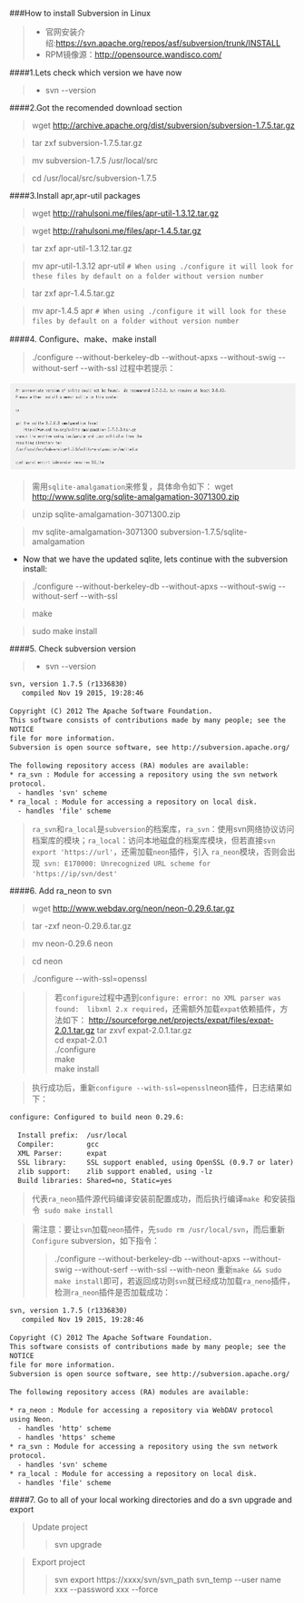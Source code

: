 ###How to install Subversion in Linux

>- 官网安装介绍:https://svn.apache.org/repos/asf/subversion/trunk/INSTALL
>- RPM镜像源：http://opensource.wandisco.com/

####1.Lets check which version we have now

>- svn --version

####2.Got the recomended download section
>wget http://archive.apache.org/dist/subversion/subversion-1.7.5.tar.gz

>tar  zxf subversion-1.7.5.tar.gz 

>mv subversion-1.7.5   /usr/local/src

>cd  /usr/local/src/subversion-1.7.5

####3.Install apr,apr-util packages

>wget http://rahulsoni.me/files/apr-util-1.3.12.tar.gz

>wget http://rahulsoni.me/files/apr-1.4.5.tar.gz

>tar zxf apr-util-1.3.12.tar.gz

>mv apr-util-1.3.12 apr-util   `# When using ./configure it will look for these files by default on a folder without version number`

> tar zxf apr-1.4.5.tar.gz

> mv apr-1.4.5 apr `# When using ./configure it will look for these files by default on a folder without version number`

####4. Configure、make、make install 

>./configure --without-berkeley-db --without-apxs --without-swig --without-serf --with-ssl
>过程中若提示：

![Alt text](./images/subversion_1.jpg)

>需用`sqlite-amalgamation`来修复，具体命令如下：
> wget http://www.sqlite.org/sqlite-amalgamation-3071300.zip

> unzip sqlite-amalgamation-3071300.zip

> mv sqlite-amalgamation-3071300 subversion-1.7.5/sqlite-amalgamation


- Now that we have the updated sqlite, lets continue with the subversion install:

> ./configure --without-berkeley-db --without-apxs --without-swig --without-serf --with-ssl

> make

> sudo make install

####5. Check subversion version
>- svn --version

```
svn, version 1.7.5 (r1336830)
   compiled Nov 19 2015, 19:28:46

Copyright (C) 2012 The Apache Software Foundation.
This software consists of contributions made by many people; see the NOTICE
file for more information.
Subversion is open source software, see http://subversion.apache.org/

The following repository access (RA) modules are available:
* ra_svn : Module for accessing a repository using the svn network protocol.
  - handles 'svn' scheme
* ra_local : Module for accessing a repository on local disk.
  - handles 'file' scheme
```
>`ra_svn`和`ra_local`是`subversion`的档案库，`ra_svn`：使用svn网络协议访问档案库的模块；`ra_local`：访问本地磁盘的档案库模块，但若直接`svn export 'https://url'`，还需加载`neon`插件，引入 `ra_neon`模块，否则会出现` svn: E170000: Unrecognized URL scheme for 'https://ip/svn/dest'`


####6. Add ra_neon to svn

>wget http://www.webdav.org/neon/neon-0.29.6.tar.gz

>tar -zxf neon-0.29.6.tar.gz

>mv neon-0.29.6 neon

>cd neon 

>./configure --with-ssl=openssl

>>若`configure`过程中遇到`configure: error: no XML parser was found:  libxml 2.x required`，还需额外加载`expat`依赖插件，方法如下：
>> http://sourceforge.net/projects/expat/files/expat-2.0.1.tar.gz
>>tar zxvf expat-2.0.1.tar.gz  
>>cd expat-2.0.1  
>>./configure  
>>make  
>>make install  

>执行成功后，重新`configure --with-ssl=openssl`neon插件，日志结果如下：

```
configure: Configured to build neon 0.29.6:

  Install prefix:  /usr/local
  Compiler:        gcc
  XML Parser:      expat
  SSL library:     SSL support enabled, using OpenSSL (0.9.7 or later)
  zlib support:    zlib support enabled, using -lz
  Build libraries: Shared=no, Static=yes

```

>代表`ra_neon`插件源代码编译安装前配置成功，而后执行编译`make `和安装指令` sudo make install`

>需注意：要让`svn`加载`neon`插件，先`sudo rm /usr/local/svn`，而后重新`Configure` subversion，如下指令：
>>./configure --without-berkeley-db --without-apxs --without-swig --without-serf --with-ssl --with-neon
>>重新`make && sudo make install`即可，若返回成功则`svn`就已经成功加载`ra_neno`插件，检测`ra_neon`插件是否加载成功：

```
svn, version 1.7.5 (r1336830)
   compiled Nov 19 2015, 19:28:46

Copyright (C) 2012 The Apache Software Foundation.
This software consists of contributions made by many people; see the NOTICE
file for more information.
Subversion is open source software, see http://subversion.apache.org/

The following repository access (RA) modules are available:

* ra_neon : Module for accessing a repository via WebDAV protocol using Neon.
  - handles 'http' scheme
  - handles 'https' scheme
* ra_svn : Module for accessing a repository using the svn network protocol.
  - handles 'svn' scheme
* ra_local : Module for accessing a repository on local disk.
  - handles 'file' scheme

```




####7. Go to all of your local working directories and do a svn upgrade and export
>Update project
>>svn upgrade

>Export project
>>svn export https://xxxx/svn/svn_path svn_temp --user name xxx --password xxx --force


